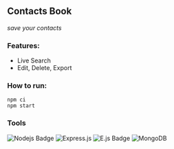 ## Contacts Book

_save your contacts_

### Features:

- Live Search
- Edit, Delete, Export

### How to run:

    npm ci
    npm start

### Tools

![Nodejs Badge](https://img.shields.io/badge/-Nodejs-3C873A?style=for-the-badge&labelColor=black&logo=node.js&logoColor=3C873A)
![Express.js](https://img.shields.io/badge/express.js-%23404d59.svg?style=for-the-badge&logo=express&logoColor=%2361DAFB)
![![E.js Badge](https://img.shields.io/badge/-e.js-F0DB4F?style=for-the-badge&labelColor=black&logo=javascript&logoColor=F0DB4F)](#)
![MongoDB](https://img.shields.io/badge/MongoDB-%234ea94b.svg?style=for-the-badge&logo=mongodb&logoColor=white)
